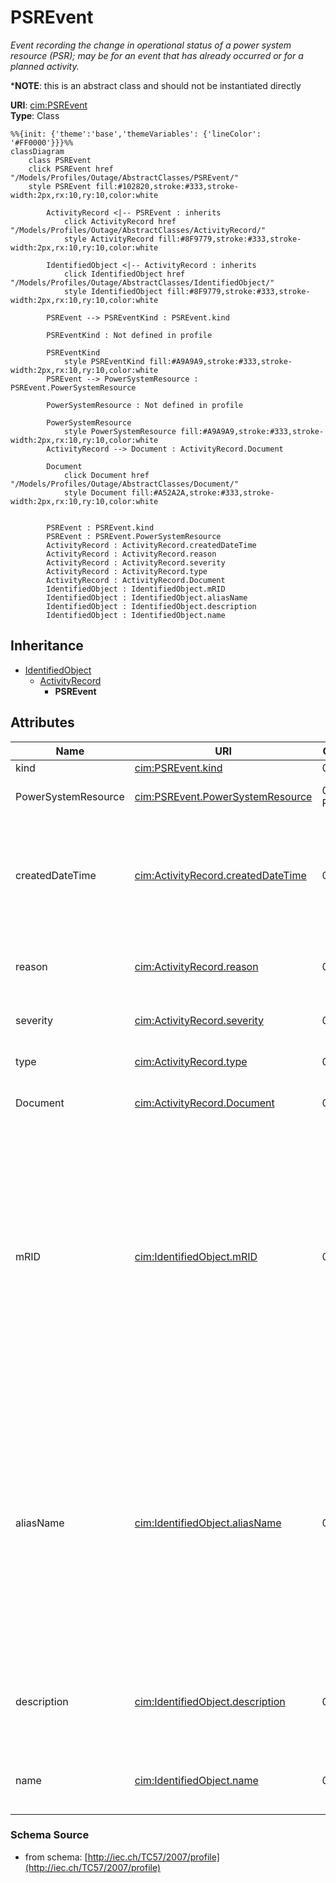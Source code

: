 # PSREvent

_Event recording the change in operational status of a power system resource (PSR); may be for an event that has already occurred or for a planned activity._

*__NOTE__: this is an abstract class and should not be instantiated directly

**URI**: [cim:PSREvent](http://iec.ch/TC57/CIM100#PSREvent)<br />
**Type**: Class

```mermaid
%%{init: {'theme':'base','themeVariables': {'lineColor': '#FF0000'}}}%%
classDiagram
    class PSREvent
    click PSREvent href "/Models/Profiles/Outage/AbstractClasses/PSREvent/"
    style PSREvent fill:#102820,stroke:#333,stroke-width:2px,rx:10,ry:10,color:white
     
        ActivityRecord <|-- PSREvent : inherits
            click ActivityRecord href "/Models/Profiles/Outage/AbstractClasses/ActivityRecord/"
            style ActivityRecord fill:#8F9779,stroke:#333,stroke-width:2px,rx:10,ry:10,color:white
     
        IdentifiedObject <|-- ActivityRecord : inherits
            click IdentifiedObject href "/Models/Profiles/Outage/AbstractClasses/IdentifiedObject/"
            style IdentifiedObject fill:#8F9779,stroke:#333,stroke-width:2px,rx:10,ry:10,color:white

        PSREvent --> PSREventKind : PSREvent.kind

        PSREventKind : Not defined in profile

        PSREventKind
            style PSREventKind fill:#A9A9A9,stroke:#333,stroke-width:2px,rx:10,ry:10,color:white
        PSREvent --> PowerSystemResource : PSREvent.PowerSystemResource

        PowerSystemResource : Not defined in profile

        PowerSystemResource
            style PowerSystemResource fill:#A9A9A9,stroke:#333,stroke-width:2px,rx:10,ry:10,color:white
        ActivityRecord --> Document : ActivityRecord.Document

        Document
            click Document href "/Models/Profiles/Outage/AbstractClasses/Document/"
            style Document fill:#A52A2A,stroke:#333,stroke-width:2px,rx:10,ry:10,color:white


        PSREvent : PSREvent.kind
        PSREvent : PSREvent.PowerSystemResource
        ActivityRecord : ActivityRecord.createdDateTime
        ActivityRecord : ActivityRecord.reason
        ActivityRecord : ActivityRecord.severity
        ActivityRecord : ActivityRecord.type
        ActivityRecord : ActivityRecord.Document
        IdentifiedObject : IdentifiedObject.mRID
        IdentifiedObject : IdentifiedObject.aliasName
        IdentifiedObject : IdentifiedObject.description
        IdentifiedObject : IdentifiedObject.name
```

## Inheritance
* [IdentifiedObject](/Models/Profiles/Outage/AbstractClasses/IdentifiedObject/)
    * [ActivityRecord](/Models/Profiles/Outage/AbstractClasses/ActivityRecord/)
        * **PSREvent**

## Attributes
| Name | URI | Cardinality and Range | Description | Inheritance |
| ---  | --- | --- | --- | --- |
| kind | [cim:PSREvent.kind](http://iec.ch/TC57/CIM100#PSREvent.kind) | 0..1 PSREventKind | Kind of event. | direct |
| PowerSystemResource | [cim:PSREvent.PowerSystemResource](http://iec.ch/TC57/CIM100#PSREvent.PowerSystemResource) | 0..1 PowerSystemResource | Power system resource that generated this event. | direct |
| createdDateTime | [cim:ActivityRecord.createdDateTime](http://iec.ch/TC57/CIM100#ActivityRecord.createdDateTime) | 0..1 datetime | Date and time this activity record has been created (different from the 'status.dateTime', which is the time of a status change of the associated object, if applicable). | ActivityRecord |
| reason | [cim:ActivityRecord.reason](http://iec.ch/TC57/CIM100#ActivityRecord.reason) | 0..1 string | Reason for event resulting in this activity record, typically supplied when user initiated. | ActivityRecord |
| severity | [cim:ActivityRecord.severity](http://iec.ch/TC57/CIM100#ActivityRecord.severity) | 0..1 string | Severity level of event resulting in this activity record. | ActivityRecord |
| type | [cim:ActivityRecord.type](http://iec.ch/TC57/CIM100#ActivityRecord.type) | 0..1 string | Type of event resulting in this activity record. | ActivityRecord |
| Document | [cim:ActivityRecord.Document](http://iec.ch/TC57/CIM100#ActivityRecord.Document) | 0..1 Document | The document having associated activity records | ActivityRecord |
| mRID | [cim:IdentifiedObject.mRID](http://iec.ch/TC57/CIM100#IdentifiedObject.mRID) | 0..1 string | Master resource identifier issued by a model authority. The mRID is unique within an exchange context. Global uniqueness is easily achieved by using a UUID, as specified in RFC 4122, for the mRID. The use of UUID is strongly recommended.For CIMXML data files in RDF syntax conforming to IEC 61970-552, the mRID is mapped to rdf:ID or rdf:about attributes that identify CIM object elements. | IdentifiedObject |
| aliasName | [cim:IdentifiedObject.aliasName](http://iec.ch/TC57/CIM100#IdentifiedObject.aliasName) | 0..1 string | The aliasName is free text human readable name of the object alternative to IdentifiedObject.name. It may be non unique and may not correlate to a naming hierarchy.The attribute aliasName is retained because of backwards compatibility between CIM relases. It is however recommended to replace aliasName with the Name class as aliasName is planned for retirement at a future time. | IdentifiedObject |
| description | [cim:IdentifiedObject.description](http://iec.ch/TC57/CIM100#IdentifiedObject.description) | 0..1 string | The description is a free human readable text describing or naming the object. It may be non unique and may not correlate to a naming hierarchy. | IdentifiedObject |
| name | [cim:IdentifiedObject.name](http://iec.ch/TC57/CIM100#IdentifiedObject.name) | 0..1 string | The name is any free human readable and possibly non unique text naming the object. | IdentifiedObject |

### Schema Source
* from schema: [http://iec.ch/TC57/2007/profile](http://iec.ch/TC57/2007/profile)
